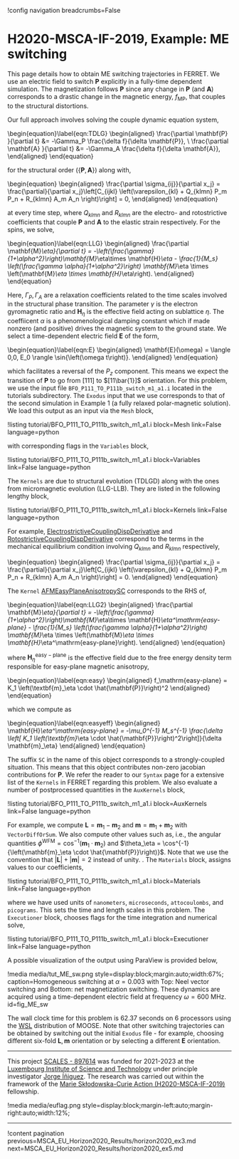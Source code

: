 !config navigation breadcrumbs=False

# H2020-MSCA-IF-2019, Example: ME switching

This page details how to obtain ME switching trajectories in FERRET. We use an electric field to switch $\mathbf{P}$ explicitly in a fully-time dependent simulation. The magnetization follows $\mathbf{P}$ since any change in $\mathbf{P}$ (and $\mathbf{A}$) corresponds to a drastic change in the magnetic energy, $f_\mathrm{MP}$, that couples to the structural distortions.

Our full approach involves solving the couple dynamic equation system,

\begin{equation}\label{eqn:TDLG}
  \begin{aligned}
    \frac{\partial \mathbf{P} }{\partial t} &= -\Gamma_P \frac{\delta f}{\delta \mathbf{P}}, \\
    \frac{\partial \mathbf{A} }{\partial t} &= -\Gamma_A \frac{\delta f}{\delta \mathbf{A}},
  \end{aligned}
\end{equation}

for the structural order ($\{\mathbf{P},\mathbf{A}\}$) along with,

\begin{equation}
  \begin{aligned}
    \frac{\partial \sigma_{ij}}{\partial x_j} = \frac{\partial}{\partial x_j}\left[C_{ijkl} \left(\varepsilon_{kl} + Q_{klmn} P_m P_n + R_{klmn} A_m A_n \right)\right] = 0,
  \end{aligned}
\end{equation}

at every time step, where $Q_{klmn}$ and $R_{klmn}$ are the electro- and rotostrictive coefficients that couple $\mathbf{P}$ and $\mathbf{A}$ to the elastic strain respectively. For the spins, we solve,

\begin{equation}\label{eqn:LLG}
  \begin{aligned}
    \frac{\partial \mathbf{M}_\eta}{\partial t} = -\left(\frac{\gamma}{1+\alpha^2}\right)\mathbf{M}_\eta\times \mathbf{H}_\eta - \frac{1}{M_s} \left(\frac{\gamma \alpha}{1+\alpha^2}\right) \mathbf{M}_\eta \times \left(\mathbf{M}_\eta \times \mathbf{H}_\eta\right).
  \end{aligned}
\end{equation}

Here, $\Gamma_P, \Gamma_A$ are a relaxation coefficients related to the time scales involved in the structural phase transition. The parameter $\gamma$ is the electron gyromagnetic ratio and $\mathbf{H}_\eta$ is the effective field acting on sublattice $\eta$. The coeffiicent $\alpha$ is a phenomenological damping constant which if made nonzero (and positive) drives the magnetic system to the ground state. We select a time-dependent electric field $\mathbf{E}$ of the form,

\begin{equation}\label{eqn:E}
  \begin{aligned}
    \mathbf{E}(\omega) = \langle 0,0, E_0 \rangle \sin{\left(\omega t\right)}.
  \end{aligned}
\end{equation}

which facilitates a reversal of the $P_z$ component. This means we expect the transition of $\mathbf{P}$ to go from $[111]$ to $[11\bar{1}]$ orientation. For this problem, we use the input file `BFO_P111_TO_P111b_switch_m1_a1.i` located in the tutorials subdirectory. The `Exodus` input that we use corresponds to that of the second simulation in Example 1 (a fully relaxed polar-magnetic solution). We load this output as an input via the `Mesh` block,

!listing tutorial/BFO_P111_TO_P111b_switch_m1_a1.i
         block=Mesh
         link=False
         language=python

with corresponding flags in the `Variables` block,

!listing tutorial/BFO_P111_TO_P111b_switch_m1_a1.i
         block=Variables
         link=False
         language=python

The `Kernels` are due to structural evolution (TDLGD) along with the ones from micromagnetic evolution (LLG-LLB). They are listed in the following lengthy block,

!listing tutorial/BFO_P111_TO_P111b_switch_m1_a1.i
         block=Kernels
         link=False
         language=python

For example, [ElectrostrictiveCouplingDispDerivative](source/kernels/ElectrostrictiveCouplingDispDerivative.md) and [RotostrictiveCouplingDispDerivative](source/kernels/RotostrictiveCouplingDispDerivative.md) correspond to the terms in the mechanical equilibrium condition involving $Q_{klmn}$ and $R_{klmn}$ respectively,

\begin{equation}
  \begin{aligned}
    \frac{\partial \sigma_{ij}}{\partial x_j} = \frac{\partial}{\partial x_j}\left[C_{ijkl} \left(\varepsilon_{kl} + Q_{klmn} P_m P_n + R_{klmn} A_m A_n \right)\right] = 0.
  \end{aligned}
\end{equation}

The `Kernel` [AFMEasyPlaneAnisotropySC](source/kernels/AFMEasyPlaneAnisotropySC.md) corresponds to the RHS of,

\begin{equation}\label{eqn:LLG2}
  \begin{aligned}
    \frac{\partial \mathbf{M}_\eta}{\partial t} = -\left(\frac{\gamma}{1+\alpha^2}\right)\mathbf{M}_\eta\times \mathbf{H}_\eta^\mathrm{easy-plane} - \frac{1}{M_s} \left(\frac{\gamma \alpha}{1+\alpha^2}\right) \mathbf{M}_\eta \times \left(\mathbf{M}_\eta \times \mathbf{H}_\eta^\mathrm{easy-plane}\right).
  \end{aligned}
\end{equation}

where $\mathbf{H}_\eta^\mathrm{easy-plane}$ is the effective field due to the free energy density term responsible for easy-plane magnetic anisotropy,

\begin{equation}\label{eqn:easy}
  \begin{aligned}
    f_\mathrm{easy-plane} = K_1 \left(\textbf{m}_\eta \cdot \hat{\mathbf{P}}\right)^2
  \end{aligned}
\end{equation}

which we compute as

\begin{equation}\label{eqn:easyeff}
  \begin{aligned}
    \mathbf{H}_\eta^\mathrm{easy-plane} = -\mu_0^{-1} M_s^{-1} \frac{\delta \left[ K_1 \left(\textbf{m}_\eta \cdot \hat{\mathbf{P}}\right)^2\right]}{\delta \mathbf{m}_\eta}
  \end{aligned}
\end{equation}

The suffix `SC` in the name of this object corresponds to a strongly-coupled situation. This means that this object contributes non-zero jacobian contributions for $\mathbf{P}$. We refer the reader to our `Syntax` page for a extensive list of the `Kernels` in FERRET regarding this problem. We also evaluate a number of postprocessed quantities in the `AuxKernels` block,

!listing tutorial/BFO_P111_TO_P111b_switch_m1_a1.i
         block=AuxKernels
         link=False
         language=python

For example, we compute $\mathbf{L} = \mathbf{m}_1 - \mathbf{m}_2$ and $\mathbf{m} = \mathbf{m}_1 + \mathbf{m}_2$ with `VectorDiffOrSum`. We also compute other values such as, i.e., the angular quantities $\phi^\mathrm{WFM} = \cos^{-1}{\left(\mathbf{m}_1 \cdot \mathbf{m}_2\right)}$ and $\theta_\eta = \cos^{-1}{\left(\mathbf{m}_\eta \cdot \hat{\mathbf{P}}\right)}$. Note that we use the convention that $|\mathbf{L}| + |\mathbf{m}| = 2$ instead of unity. . The `Materials` block, assigns values to our coefficients,

!listing tutorial/BFO_P111_TO_P111b_switch_m1_a1.i
         block=Materials
         link=False
         language=python

where we have used units of `nanometers`, `microseconds`, `attocoulombs`, and `picograms`. This sets the time and length scales in this problem. The `Executioner` block, chooses flags for the time integration and numerical solve,

!listing tutorial/BFO_P111_TO_P111b_switch_m1_a1.i
         block=Executioner
         link=False
         language=python

A possible visualization of the output using ParaView is provided below,

!media media/tut_ME_sw.png style=display:block;margin:auto;width:67%; caption=Homogeneous switching at $\alpha = 0.003$ with Top: Neel vector switching and Bottom: net magnetization switching. These dynamics are acquired using a time-dependent electric field at frequency $\omega = 600$ MHz.  id=fig_ME_sw

The wall clock time for this problem is 62.37 seconds on 6 processors using the [WSL](https://learn.microsoft.com/en-us/windows/wsl/install) distribution of MOOSE. Note that other switching trajectories can be obtained by switching out the initial `Exodus` file - for example, choosing different six-fold ${\mathbf{L},\mathbf{m}}$ orientation or by selecting a different $\mathbf{E}$ orientation.

-------------------------------------------------------------------------------------------------------------------------------------------------------------------------------------------------------

This project [SCALES - 897614](https://cordis.europa.eu/project/id/897614) was funded for 2021-2023 at the [Luxembourg Institute of Science and Technology](https://www.list.lu/) under principle investigator [Jorge Íñiguez](https://sites.google.com/site/jorgeiniguezresearch/). The research was carried out within the framework of the [Marie Skłodowska-Curie Action (H2020-MSCA-IF-2019)](https://ec.europa.eu/info/funding-tenders/opportunities/portal/screen/opportunities/topic-details/msca-if-2020) fellowship.

!media media/euflag.png style=display:block;margin-left:auto;margin-right:auto;width:12%;

-------------------------------------------------------------------------------------------------------------------------------------------------------------------------------------------------------

!content pagination previous=MSCA_EU_Horizon2020_Results/horizon2020_ex3.md next=MSCA_EU_Horizon2020_Results/horizon2020_ex5.md
